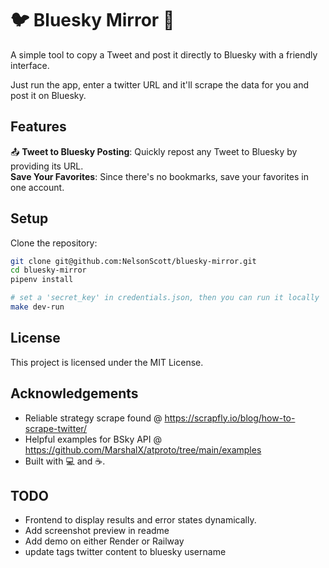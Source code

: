 # 🐦 Bluesky Mirror 🦋
A simple tool to copy a Tweet and post it directly to Bluesky with a friendly interface.

Just run the app, enter a twitter URL and it'll scrape the data for you and post it on Bluesky.

## Features
📤 **Tweet to Bluesky Posting**: Quickly repost any Tweet to Bluesky by providing its URL.  
**Save Your Favorites**: Since there's no bookmarks, save your favorites in one account.

## Setup
Clone the repository:
```bash
git clone git@github.com:NelsonScott/bluesky-mirror.git
cd bluesky-mirror
pipenv install

# set a 'secret_key' in credentials.json, then you can run it locally
make dev-run
```

## License
This project is licensed under the MIT License.

## Acknowledgements
* Reliable strategy scrape found @ https://scrapfly.io/blog/how-to-scrape-twitter/
* Helpful examples for BSky API @ https://github.com/MarshalX/atproto/tree/main/examples
* Built with 💻 and ☕.

## TODO
* Frontend to display results and error states dynamically.
* Add screenshot preview in readme
* Add demo on either Render or Railway
* update tags twitter content to bluesky username